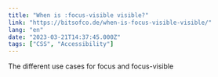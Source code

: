 ```yaml
---
title: "When is :focus-visible visible?"
link: "https://bitsofco.de/when-is-focus-visible-visible/"
lang: "en"
date: "2023-03-21T14:37:45.000Z"
tags: ["CSS", "Accessibility"]
---
```


The different use cases for focus and focus-visible
